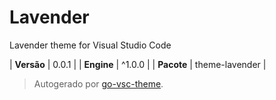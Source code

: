 # Lavender

Lavender theme for Visual Studio Code

| **Versão** | 0.0.1 |
| **Engine** | ^1.0.0 |
| **Pacote** | theme-lavender |

> Autogerado por [go-vsc-theme](https://github.com/natalbu/go-vsc-theme).

